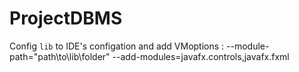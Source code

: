 # ProjectDBMS
Config `lib` to IDE's configation and add VMoptions : --module-path="path\to\lib\folder" --add-modules=javafx.controls,javafx.fxml
